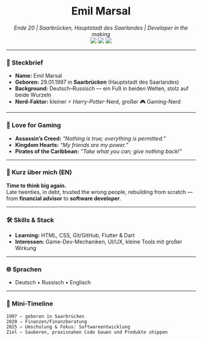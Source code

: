 <!-- Profile README for Emil Marsal -->

<h1 align="center">Emil Marsal</h1>
<p align="center">
  <em>Ende 20 | Saarbrücken, Hauptstadt des Saarlandes | Developer in the making</em><br/>
  <img src="https://img.shields.io/badge/Dev-HTML%20%7C%20CSS%20%7C%20Flutter%20%7C%20Dart-informational" />
  <img src="https://img.shields.io/badge/Gamer-Strategy%20%7C%20RPG%20%7C%20Action-blue" />
  <img src="https://img.shields.io/badge/Languages-DE%20%7C%20RU%20%7C%20EN-brightgreen" />
</p>

---

### 👋 Steckbrief
- **Name:** Emil Marsal  
- **Geboren:** 29.01.1997 in **Saarbrücken** (Hauptstadt des Saarlandes)  
- **Background:** Deutsch–Russisch — ein Fuß in beiden Welten, stolz auf beide Wurzeln  
- **Nerd-Faktor:** kleiner ⚡ *Harry-Potter*-Nerd, großer 🎮 Gaming-Nerd  

---

### 🧭 Love for Gaming 
- **Assassin’s Creed:** *“Nothing is true; everything is permitted.”*  
- **Kingdom Hearts:** *“My friends are my power.”*
- **Pirates of the Caribbean:** *“Take what you can; give nothing back!”*

---

### 🧱 Kurz über mich (EN)
**Time to think big again.**  
Late twenties, in debt, trusted the wrong people, rebuilding from scratch — from **financial advisor** to **software developer**.

---

### 🛠️ Skills & Stack
- **Learning:** HTML, CSS, Git/GitHub, Flutter & Dart  
- **Interessen:** Game-Dev-Mechaniken, UI/UX, kleine Tools mit großer Wirkung

---

### 🌐 Sprachen
- Deutsch  • Russisch  • Englisch 

---

### 💼 Mini-Timeline
```text
1997 — geboren in Saarbrücken
2020 — Finanzen/Finanzberatung
2025 — Umschulung & Fokus: Softwareentwicklung
Ziel — Sauberen, praxisnahen Code bauen und Produkte shippen
